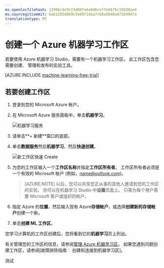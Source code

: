 ```yaml
---
ms.openlocfilehash: 1399bc0c9c23d08fe6a6d6ceffe667bc102d8ae4
ms.sourcegitcommit: bab1265d669c3e6871daa7cb8a5640a47104947a
translationtype: MT
---
```

<properties 
    pageTitle="创建机器学习区 |Microsoft Azure" 
    description="如何为 Azure 机器学习 Studio 创建工作区" 
    services="machine-learning" 
    documentationCenter="" 
    authors="garyericson" 
    manager="paulettm" 
    editor="cgronlun"/>

<tags 
    ms.service="machine-learning" 
    ms.workload="data-services" 
    ms.tgt_pltfrm="na" 
    ms.devlang="na" 
    ms.topic="article" 
    ms.date="07/01/2015" 
    ms.author="garye"/>


# 创建一个 Azure 机器学习工作区 

若要使用 Azure 机器学习 Studio，需要有一个机器学习工作区。 此工作区包含您需要创建、 管理和发布的实验工具。 

[AZURE.INCLUDE [machine-learning-free-trial](../../includes/machine-learning-free-trial.md)]

## 若要创建工作区

1. 登录到您的 Microsoft Azure 帐户。
2. 在 Microsoft Azure 服务面板中，单击**机器学习**。

    ![机器学习服务][1]

3. 请单击**+ 新建**窗口的底部。
4. 单击**数据服务**然后**机器学习**，然后**快速创建**。

    ![新工作区快速 Create][3]

5. 为您的工作区输入一个**工作区名称**并指定**工作区所有者**。 工作区所有者必须是一个有效的 Microsoft 帐户 (例如，name@outlook.com)。

    > [AZURE.NOTE] 以后，您可以共享您正从事的其他人邀请到您的工作区的实验。 你可以在机器学习 Studio 中**设置**页面上。 只需为每个用户需要 Microsoft 客户或组织的帐户。

6. 指定 Azure 的**位置**，然后输入现有 Azure**存储帐户**，或选择**创建新的存储帐户**创建一个新。
7. 单击**创建 ML 工作区**。

您学习计算机的工作区创建后，您将看到它的**机器学习**页上列出。

有关管理您的工作区的信息，请参阅[管理 Azure 机器学习区]。
如果您遇到问题创建工作区，请参阅[故障排除指南︰ 创建和连接到机器学习区]。

[管理 Azure 机器学习区]: machine-learning-manage-workspace.md
[故障排除指南︰ 创建并连接到一个机器学习工作区]: machine-learning-troubleshooting-creating-ml-workspace.md
 
<!-- ![List of Machine Learning workspaces][2] -->

<!--Anchors-->
[若要创建工作区]: #createworkspace

<!--Image references-->
[1]: media/machine-learning-create-workspace/cw1.png
[2]: media/machine-learning-create-workspace/cw2.png
[3]: media/machine-learning-create-workspace/cw3.png



<!--Link references-->
 

测试
